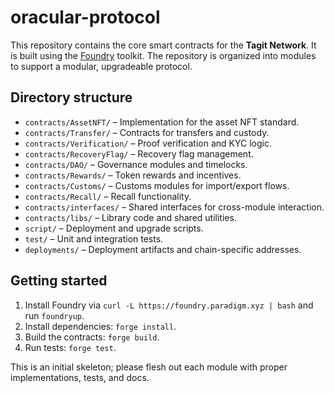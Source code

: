 # oracular-protocol

This repository contains the core smart contracts for the **Tagit Network**. It is built using the [Foundry](https://book.getfoundry.sh/) toolkit. The repository is organized into modules to support a modular, upgradeable protocol.

## Directory structure

- `contracts/AssetNFT/` – Implementation for the asset NFT standard.
- `contracts/Transfer/` – Contracts for transfers and custody.
- `contracts/Verification/` – Proof verification and KYC logic.
- `contracts/RecoveryFlag/` – Recovery flag management.
- `contracts/DAO/` – Governance modules and timelocks.
- `contracts/Rewards/` – Token rewards and incentives.
- `contracts/Customs/` – Customs modules for import/export flows.
- `contracts/Recall/` – Recall functionality.
- `contracts/interfaces/` – Shared interfaces for cross-module interaction.
- `contracts/libs/` – Library code and shared utilities.
- `script/` – Deployment and upgrade scripts.
- `test/` – Unit and integration tests.
- `deployments/` – Deployment artifacts and chain-specific addresses.

## Getting started

1. Install Foundry via `curl -L https://foundry.paradigm.xyz | bash` and run `foundryup`.
2. Install dependencies: `forge install`.
3. Build the contracts: `forge build`.
4. Run tests: `forge test`.

This is an initial skeleton; please flesh out each module with proper implementations, tests, and docs.
